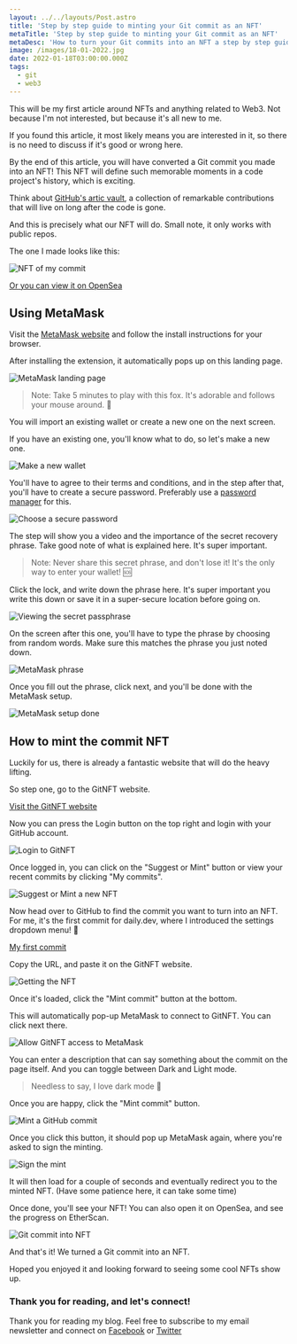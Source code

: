 ```yaml
---
layout: ../../layouts/Post.astro
title: 'Step by step guide to minting your Git commit as an NFT'
metaTitle: 'Step by step guide to minting your Git commit as an NFT'
metaDesc: 'How to turn your Git commits into an NFT a step by step guide [2022]'
image: /images/18-01-2022.jpg
date: 2022-01-18T03:00:00.000Z
tags:
  - git
  - web3
---
```


This will be my first article around NFTs and anything related to Web3.
Not because I'm not interested, but because it's all new to me.

If you found this article, it most likely means you are interested in it, so there is no need to discuss if it's good or wrong here.

By the end of this article, you will have converted a Git commit you made into an NFT!
This NFT will define such memorable moments in a code project's history, which is exciting.

Think about [GitHub's artic vault](https://archiveprogram.github.com/arctic-vault/), a collection of remarkable contributions that will live on long after the code is gone.

And this is precisely what our NFT will do.
Small note, it only works with public repos.

The one I made looks like this:

![NFT of my commit](https://cdn.hashnode.com/res/hashnode/image/upload/v1641650422427/fz6_jNd7L.png)

[Or you can view it on OpenSea](https://opensea.io/assets/matic/0xe7ea2e2be12c257d376400cb231d8ee51e972bd6/5160432618239918867819521842514593797590838318558114423321987847973027108133)

## Using MetaMask

Visit the [MetaMask website](https://metamask.io/download.html) and follow the install instructions for your browser.

After installing the extension, it automatically pops up on this landing page.

![MetaMask landing page](https://cdn.hashnode.com/res/hashnode/image/upload/v1641651167067/9A1N9VD5r.png)

> Note: Take 5 minutes to play with this fox. It's adorable and follows your mouse around. 🦊

You will import an existing wallet or create a new one on the next screen.

If you have an existing one, you'll know what to do, so let's make a new one.

![Make a new wallet](https://cdn.hashnode.com/res/hashnode/image/upload/v1641651236491/o1jnGMONi.png)

You'll have to agree to their terms and conditions, and in the step after that, you'll have to create a secure password.
Preferably use a [password manager](https://daily-dev-tips.com/posts/top-5-password-managers-for-mac/) for this.

![Choose a secure password](https://cdn.hashnode.com/res/hashnode/image/upload/v1641651430902/9DJNIfdwF.png)

The step will show you a video and the importance of the secret recovery phrase.
Take good note of what is explained here. It's super important.

> Note: Never share this secret phrase, and don't lose it! It's the only way to enter your wallet! 🆘

Click the lock, and write down the phrase here. It's super important you write this down or save it in a super-secure location before going on.

![Viewing the secret passphrase](https://cdn.hashnode.com/res/hashnode/image/upload/v1641651562136/88nSnUSd_.png)

On the screen after this one, you'll have to type the phrase by choosing from random words.
Make sure this matches the phrase you just noted down.

![MetaMask phrase](https://cdn.hashnode.com/res/hashnode/image/upload/v1641651678580/8py3kJ1kk.png)

Once you fill out the phrase, click next, and you'll be done with the MetaMask setup.

![MetaMask setup done](https://cdn.hashnode.com/res/hashnode/image/upload/v1641651738695/UWV3lYchO.png)

## How to mint the commit NFT

Luckily for us, there is already a fantastic website that will do the heavy lifting.

So step one, go to the GitNFT website.

[Visit the GitNFT website](https://gitnft.quine.sh/)

Now you can press the Login button on the top right and login
with your GitHub account.

![Login to GitNFT](https://cdn.hashnode.com/res/hashnode/image/upload/v1641650928638/T8fdshCnZ.png)

Once logged in, you can click on the "Suggest or Mint" button or view your recent commits by clicking "My commits".

![Suggest or Mint a new NFT](https://cdn.hashnode.com/res/hashnode/image/upload/v1641651916281/x1rKoWfKt.png)

Now head over to GitHub to find the commit you want to turn into an NFT.
For me, it's the first commit for daily.dev, where I introduced the settings dropdown menu! 🤯

[My first commit](https://github.com/dailydotdev/apps/commit/b5fad3fc8db87d66cf9eadc51590502e6980369d)

Copy the URL, and paste it on the GitNFT website.

![Getting the NFT](https://cdn.hashnode.com/res/hashnode/image/upload/v1641652454249/EIqJ9CcjC.png)

Once it's loaded, click the "Mint commit" button at the bottom.

This will automatically pop-up MetaMask to connect to GitNFT. You can click next there.

![Allow GitNFT access to MetaMask](https://cdn.hashnode.com/res/hashnode/image/upload/v1641652582223/STszO_dm7Q.png)

You can enter a description that can say something about the commit on the page itself.
And you can toggle between Dark and Light mode.

> Needless to say, I love dark mode 🖤

Once you are happy, click the "Mint commit" button.

![Mint a GitHub commit](https://cdn.hashnode.com/res/hashnode/image/upload/v1641652687277/WaHXuaY_Vl.png)

Once you click this button, it should pop up MetaMask again, where you're asked to sign the minting.

![Sign the mint](https://cdn.hashnode.com/res/hashnode/image/upload/v1641652779453/gUmFf1MwR.png)

It will then load for a couple of seconds and eventually redirect you to the minted NFT.
(Have some patience here, it can take some time)

Once done, you'll see your NFT!
You can also open it on OpenSea, and see the progress on EtherScan.

![Git commit into NFT](https://cdn.hashnode.com/res/hashnode/image/upload/v1641652856055/tJaQgLYVA.png)

And that's it!
We turned a Git commit into an NFT.

Hoped you enjoyed it and looking forward to seeing some cool NFTs show up.

### Thank you for reading, and let's connect!

Thank you for reading my blog. Feel free to subscribe to my email newsletter and connect on [Facebook](https://www.facebook.com/DailyDevTipsBlog) or [Twitter](https://twitter.com/DailyDevTips1)
